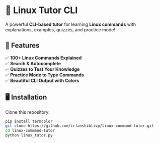 # 🚀 Linux Tutor CLI

A powerful **CLI-based tutor** for learning **Linux commands** with explanations, examples, quizzes, and practice mode!  

## 📌 Features
✅ **100+ Linux Commands Explained**  
✅ **Search & Autocomplete**  
✅ **Quizzes to Test Your Knowledge**  
✅ **Practice Mode to Type Commands**  
✅ **Beautiful CLI Output with Colors**  

## 🖥️ Installation
Clone this repository:
```bash
pip install termcolor
git clone https://github.com/irfanshiblivp/linux-command-tutor.git
cd linux-command-tutor
python linux_tutor.py
